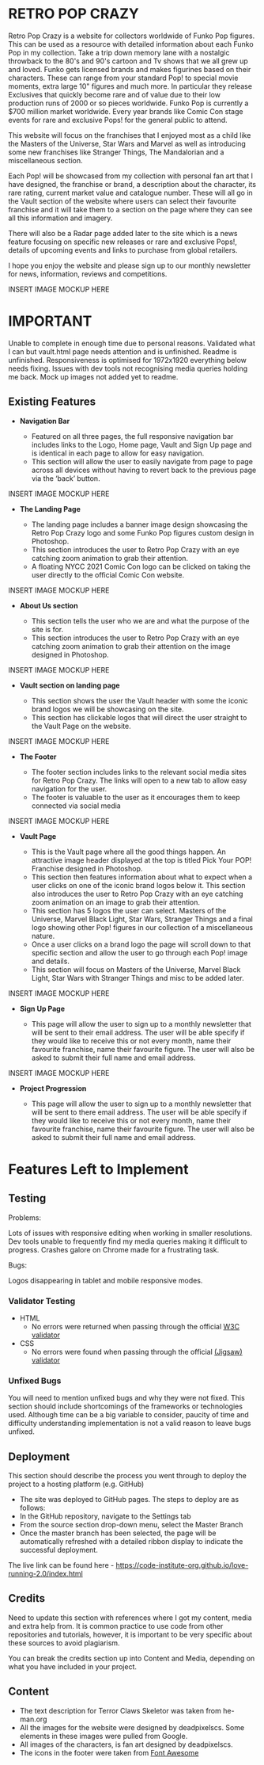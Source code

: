 # RETRO POP CRAZY

Retro Pop Crazy is a website for collectors worldwide of Funko Pop figures. This can be used as a resource with detailed information about each Funko Pop in my collection. Take a trip down memory lane with a nostalgic throwback to the 80's and 90's cartoon and Tv shows that we all grew up and loved. Funko gets licensed brands and makes figurines based on their characters. These can range from your standard Pop! 
 to special movie moments, extra large 10" figures and much more. In particular they release Exclusives that quickly become rare and of value due to their low production runs of 2000 or so pieces worldwide. Funko Pop is currently a $700 million market worldwide. Every year brands like Comic Con stage events for rare and exclusive Pops! for the general public to attend.

This website will focus on the franchises that I enjoyed most as a child like the Masters of the Universe, Star Wars and Marvel as well as introducing some new franchises like Stranger Things, The Mandalorian and a miscellaneous section.

Each Pop! will be showcased from my collection with personal fan art that I have designed, the franchise or brand, a description about the character, its rare rating, current market value and catalogue number. These will all go in the Vault section of the website where users can select their favourite franchise and it will take them to a section on the page where they can see all this information and imagery.

There will also be a Radar page added later to the site which is a news feature focusing on specific new releases or rare and exclusive Pops!, details of upcoming events and links to purchase from global retailers.

I hope you enjoy the website and please sign up to our monthly newsletter for news, information, reviews and competitions.

INSERT IMAGE MOCKUP HERE

# IMPORTANT

Unable to complete in enough time due to personal reasons. Validated what I can but vault.html page needs attention and is unfinished. Readme is unfinished. Responsiveness is optimised for 1972x1920 everything below needs fixing. Issues with dev tools not recognising media queries holding me back. Mock up images not added yet to readme.

## Existing Features

- __Navigation Bar__

  - Featured on all three pages, the full responsive navigation bar includes links to the Logo, Home page, Vault and Sign Up page and is identical in each page to allow for easy navigation.
  - This section will allow the user to easily navigate from page to page across all devices without having to revert back to the previous page via the ‘back’ button. 

INSERT IMAGE MOCKUP HERE

- __The Landing Page__

  - The landing page includes a banner image design showcasing the Retro Pop Crazy logo and some Funko Pop figures custom design in Photoshop. 
  - This section introduces the user to Retro Pop Crazy with an eye catching zoom animation to grab their attention.
  - A floating NYCC 2021 Comic Con logo can be clicked on taking the user directly to the official Comic Con website.

INSERT IMAGE MOCKUP HERE

- __About Us section__
  
  - This section tells the user who we are and what the purpose of the site is for.
  - This section introduces the user to Retro Pop Crazy with an eye catching zoom animation to grab their attention on the image designed in Photoshop.

INSERT IMAGE MOCKUP HERE

- __Vault section on landing page__
  
  - This section shows the user the Vault header with some the iconic brand logos we will be showcasing on the site.
  - This section has clickable logos that will direct the user straight to the Vault Page on the website.

INSERT IMAGE MOCKUP HERE

- __The Footer__ 

  - The footer section includes links to the relevant social media sites for Retro Pop Crazy. The links will open to a new tab to allow easy navigation for the user. 
  - The footer is valuable to the user as it encourages them to keep connected via social media

INSERT IMAGE MOCKUP HERE

- __Vault Page__

  - This is the Vault page where all the good things happen. An attractive image header displayed at the top is titled Pick Your POP! Franchise designed in Photoshop.
  - This section then features information about what to expect when a user clicks on one of the iconic brand logos below it. This section also introduces the user to Retro Pop Crazy with an eye catching zoom animation on an image to grab their attention.
  - This section has 5 logos the user can select. Masters of the Universe, Marvel Black Light, Star Wars, Stranger Things and a final logo showing other Pop! figures in our collection of a miscellaneous nature.
  - Once a user clicks on a brand logo the page will scroll down to that specific section and allow the user to go through each Pop! image and details.
  - This section will focus on Masters of the Universe, Marvel Black Light, Star Wars with Stranger Things and misc to be added later.

INSERT IMAGE MOCKUP HERE

- __Sign Up Page__

  - This page will allow the user to sign up to a monthly newsletter that will be sent to their email address. The user will be able specify if they would like to receive this or not every month, name their favourite franchise, name their favourite figure. The user will also be asked to submit their full name and email address. 

INSERT IMAGE MOCKUP HERE

- __Project Progression__

  - This page will allow the user to sign up to a monthly newsletter that will be sent to there email address. The user will be able specify if they would like to receive this or not every month, name their favourite franchise, name their favourite figure. The user will also be asked to submit their full name and email address. 


# Features Left to Implement




## Testing 

Problems:

Lots of issues with responsive editing when working in smaller resolutions. Dev tools unable to frequently find my media queries making it difficult to progress. Crashes galore on Chrome made for a frustrating task.


Bugs:

Logos disappearing in tablet and mobile responsive modes.




### Validator Testing 

- HTML
  - No errors were returned when passing through the official [W3C validator](https://validator.w3.org/nu/?doc=https%3A%2F%2Fcode-institute-org.github.io%2Flove-running-2.0%2Findex.html)
- CSS
  - No errors were found when passing through the official [(Jigsaw) validator](https://jigsaw.w3.org/css-validator/validator?uri=https%3A%2F%2Fvalidator.w3.org%2Fnu%2F%3Fdoc%3Dhttps%253A%252F%252Fcode-institute-org.github.io%252Flove-running-2.0%252Findex.html&profile=css3svg&usermedium=all&warning=1&vextwarning=&lang=en#css)

### Unfixed Bugs

You will need to mention unfixed bugs and why they were not fixed. This section should include shortcomings of the frameworks or technologies used. Although time can be a big variable to consider, paucity of time and difficulty understanding implementation is not a valid reason to leave bugs unfixed. 

## Deployment

This section should describe the process you went through to deploy the project to a hosting platform (e.g. GitHub) 

  - The site was deployed to GitHub pages. The steps to deploy are as follows: 
  - In the GitHub repository, navigate to the Settings tab 
  - From the source section drop-down menu, select the Master Branch
  - Once the master branch has been selected, the page will be automatically refreshed with a detailed ribbon display to indicate the successful deployment. 

The live link can be found here - https://code-institute-org.github.io/love-running-2.0/index.html 



## Credits 

Need to update this section with references where I got my content, media and extra help from. It is common practice to use code from other repositories and tutorials, however, it is important to be very specific about these sources to avoid plagiarism. 

You can break the credits section up into Content and Media, depending on what you have included in your project. 

## Content 

- The text description for Terror Claws Skeletor was taken from he-man.org
- All the images for the website were designed by deadpixelscs. Some elements in these images were pulled from Google. 
- All images of the characters, is fan art designed by deadpixelscs.
- The icons in the footer were taken from [Font Awesome](https://fontawesome.com/)


#









